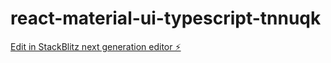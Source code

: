 # react-material-ui-typescript-tnnuqk

[Edit in StackBlitz next generation editor ⚡️](https://stackblitz.com/~/github.com/The-Lone-Druid/react-material-ui-typescript-tnnuqk)